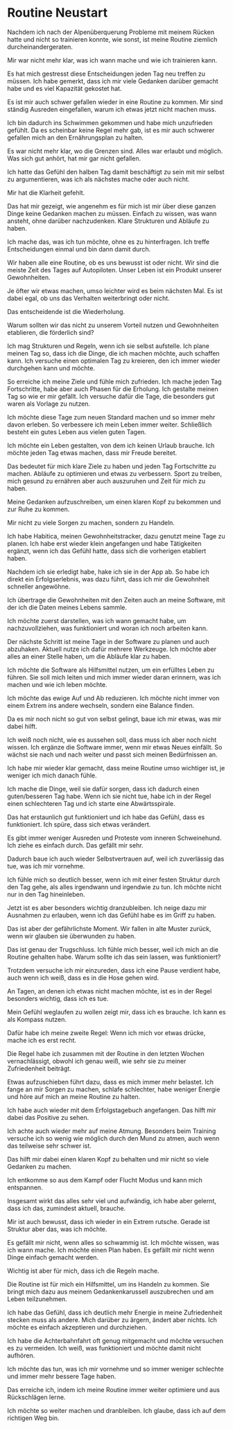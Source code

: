 # Routine Neustart

Nachdem ich nach der Alpenüberquerung Probleme mit meinem Rücken hatte und nicht so trainieren konnte, wie sonst, ist meine Routine ziemlich durcheinandergeraten. 

Mir war nicht mehr klar, was ich wann mache und wie ich trainieren kann.

Es hat mich gestresst diese Entscheidungen jeden Tag neu treffen zu müssen. Ich habe gemerkt, dass ich mir viele Gedanken darüber gemacht habe und es viel Kapazität gekostet hat.

Es ist mir auch schwer gefallen wieder in eine Routine zu kommen. Mir sind ständig Ausreden eingefallen, warum ich etwas jetzt nicht machen muss.

Ich bin dadurch ins Schwimmen gekommen und habe mich unzufrieden gefühlt. Da es scheinbar keine Regel mehr gab, ist es mir auch schwerer gefallen mich an den Ernährungsplan zu halten.

Es war nicht mehr klar, wo die Grenzen sind. Alles war erlaubt und möglich. Was sich gut anhört, hat mir gar nicht gefallen.

Ich hatte das Gefühl den halben Tag damit beschäftigt zu sein mit mir selbst zu argumentieren, was ich als nächstes mache oder auch nicht.

Mir hat die Klarheit gefehlt.

Das hat mir gezeigt, wie angenehm es für mich ist mir über diese ganzen Dinge keine Gedanken machen zu müssen. Einfach zu wissen, was wann ansteht, ohne darüber nachzudenken. Klare Strukturen und Abläufe zu haben.

Ich mache das, was ich tun möchte, ohne es zu hinterfragen. Ich treffe Entscheidungen einmal und bin dann damit durch.

Wir haben alle eine Routine, ob es uns bewusst ist oder nicht. Wir sind die meiste Zeit des Tages auf Autopiloten. Unser Leben ist ein Produkt unserer Gewohnheiten.

Je öfter wir etwas machen, umso leichter wird es beim nächsten Mal. Es ist dabei egal, ob uns das Verhalten weiterbringt oder nicht.

Das entscheidende ist die Wiederholung.

Warum sollten wir das nicht zu unserem Vorteil nutzen und Gewohnheiten etablieren, die förderlich sind?

Ich mag Strukturen und Regeln, wenn ich sie selbst aufstelle. Ich plane meinen Tag so, dass ich die Dinge, die ich machen möchte, auch schaffen kann. Ich versuche einen optimalen Tag zu kreieren, den ich immer wieder durchgehen kann und möchte.

So erreiche ich meine Ziele und fühle mich zufrieden. Ich mache jeden Tag Fortschritte, habe aber auch Phasen für die Erholung. Ich gestalte meinen Tag so wie er mir gefällt. Ich versuche dafür die Tage, die besonders gut waren als Vorlage zu nutzen.

Ich möchte diese Tage zum neuen Standard machen und so immer mehr davon erleben. So verbessere ich mein Leben immer weiter. Schließlich besteht ein gutes Leben aus vielen guten Tagen.

Ich möchte ein Leben gestalten, von dem ich keinen Urlaub brauche. Ich möchte jeden Tag etwas machen, dass mir Freude bereitet. 

Das bedeutet für mich klare Ziele zu haben und jeden Tag Fortschritte zu machen. Abläufe zu optimieren und etwas zu verbessern. Sport zu treiben, mich gesund zu ernähren aber auch auszuruhen und Zeit für mich zu haben.

Meine Gedanken aufzuschreiben, um einen klaren Kopf zu bekommen und zur Ruhe zu kommen.

Mir nicht zu viele Sorgen zu machen, sondern zu Handeln.

Ich habe Habitica, meinen Gewohnheitstracker, dazu genutzt meine Tage zu planen. Ich habe erst wieder klein angefangen und habe Tätigkeiten ergänzt, wenn ich das Gefühl hatte, dass sich die vorherigen etabliert haben.

Nachdem ich sie erledigt habe, hake ich sie in der App ab. So habe ich direkt ein Erfolgserlebnis, was dazu führt, dass ich mir die Gewohnheit schneller angewöhne.

Ich übertrage die Gewohnheiten mit den Zeiten auch an meine Software, mit der ich die Daten meines Lebens sammle.

Ich möchte zuerst darstellen, was ich wann gemacht habe, um nachzuvollziehen, was funktioniert und woran ich noch arbeiten kann.

Der nächste Schritt ist meine Tage in der Software zu planen und auch abzuhaken. Aktuell nutze ich dafür mehrere Werkzeuge. Ich möchte aber alles an einer Stelle haben, um die Abläufe klar zu haben.

Ich möchte die Software als Hilfsmittel nutzen, um ein erfülltes Leben zu führen. Sie soll mich leiten und mich immer wieder daran erinnern, was ich machen und wie ich leben möchte.

Ich möchte das ewige Auf und Ab reduzieren. Ich möchte nicht immer von einem Extrem ins andere wechseln, sondern eine Balance finden.

Da es mir noch nicht so gut von selbst gelingt, baue ich mir etwas, was mir dabei hilft.

Ich weiß noch nicht, wie es aussehen soll, dass muss ich aber noch nicht wissen. Ich ergänze die Software immer, wenn mir etwas Neues einfällt. So wächst sie nach und nach weiter und passt sich meinen Bedürfnissen an.

Ich habe mir wieder klar gemacht, dass meine Routine umso wichtiger ist, je weniger ich mich danach fühle.

Ich mache die Dinge, weil sie dafür sorgen, dass ich dadurch einen guten/besseren Tag habe. Wenn ich sie nicht tue, habe ich in der Regel einen schlechteren Tag und ich starte eine Abwärtsspirale.

Das hat erstaunlich gut funktioniert und ich habe das Gefühl, dass es funktioniert. Ich spüre, dass sich etwas verändert.

Es gibt immer weniger Ausreden und Proteste vom inneren Schweinehund. Ich ziehe es einfach durch. Das gefällt mir sehr.

Dadurch baue ich auch wieder Selbstvertrauen auf, weil ich zuverlässig das tue, was ich mir vornehme.

Ich fühle mich so deutlich besser, wenn ich mit einer festen Struktur durch den Tag gehe, als alles irgendwann und irgendwie zu tun. Ich möchte nicht nur in den Tag hineinleben.

Jetzt ist es aber besonders wichtig dranzubleiben. Ich neige dazu mir Ausnahmen zu erlauben, wenn ich das Gefühl habe es im Griff zu haben.

Das ist aber der gefährlichste Moment. Wir fallen in alte Muster zurück, wenn wir glauben sie überwunden zu haben.

Das ist genau der Trugschluss. Ich fühle mich besser, weil ich mich an die Routine gehalten habe. Warum sollte ich das sein lassen, was funktioniert?

Trotzdem versuche ich mir einzureden, dass ich eine Pause verdient habe, auch wenn ich weiß, dass es in die Hose gehen wird.

An Tagen, an denen ich etwas nicht machen möchte, ist es in der Regel besonders wichtig, dass ich es tue.

Mein Gefühl weglaufen zu wollen zeigt mir, dass ich es brauche. Ich kann es als Kompass nutzen.

Dafür habe ich meine zweite Regel: Wenn ich mich vor etwas drücke, mache ich es erst recht.

Die Regel habe ich zusammen mit der Routine in den letzten Wochen vernachlässigt, obwohl ich genau weiß, wie sehr sie zu meiner Zufriedenheit beiträgt.

Etwas aufzuschieben führt dazu, dass es mich immer mehr belastet. Ich fange an mir Sorgen zu machen, schlafe schlechter, habe weniger Energie und höre auf mich an meine Routine zu halten.

Ich habe auch wieder mit dem Erfolgstagebuch angefangen. Das hilft mir dabei das Positive zu sehen.

Ich achte auch wieder mehr auf meine Atmung. Besonders beim Training versuche ich so wenig wie möglich durch den Mund zu atmen, auch wenn das teilweise sehr schwer ist.

Das hilft mir dabei einen klaren Kopf zu behalten und mir nicht so viele Gedanken zu machen.

Ich entkomme so aus dem Kampf oder Flucht Modus und kann mich entspannen.

Insgesamt wirkt das alles sehr viel und aufwändig, ich habe aber gelernt, dass ich das, zumindest aktuell, brauche.

Mir ist auch bewusst, dass ich wieder in ein Extrem rutsche. Gerade ist Struktur aber das, was ich möchte.

Es gefällt mir nicht, wenn alles so schwammig ist. Ich möchte wissen, was ich wann mache. Ich möchte einen Plan haben. Es gefällt mir nicht wenn Dinge einfach gemacht werden. 

Wichtig ist aber für mich, dass ich die Regeln mache.

Die Routine ist für mich ein Hilfsmittel, um ins Handeln zu kommen. Sie bringt mich dazu aus meinem Gedankenkarussell auszubrechen und am Leben teilzunehmen.

Ich habe das Gefühl, dass ich deutlich mehr Energie in meine Zufriedenheit stecken muss als andere. Mich darüber zu ärgern, ändert aber nichts. Ich möchte es einfach akzeptieren und durchziehen.

Ich habe die Achterbahnfahrt oft genug mitgemacht und möchte versuchen es zu vermeiden. Ich weiß, was funktioniert und möchte damit nicht aufhören.

Ich möchte das tun, was ich mir vornehme und so immer weniger schlechte und immer mehr bessere Tage haben.

Das erreiche ich, indem ich meine Routine immer weiter optimiere und aus Rückschlägen lerne.

Ich möchte so weiter machen und dranbleiben. Ich glaube, dass ich auf dem richtigen Weg bin.

